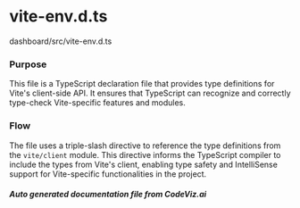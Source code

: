 # vite-env.d.ts

dashboard/src/vite-env.d.ts

### Purpose
This file is a TypeScript declaration file that provides type definitions for Vite's client-side API. It ensures that TypeScript can recognize and correctly type-check Vite-specific features and modules.

### Flow
The file uses a triple-slash directive to reference the type definitions from the `vite/client` module. This directive informs the TypeScript compiler to include the types from Vite's client, enabling type safety and IntelliSense support for Vite-specific functionalities in the project.

##### Auto generated documentation file from CodeViz.ai
